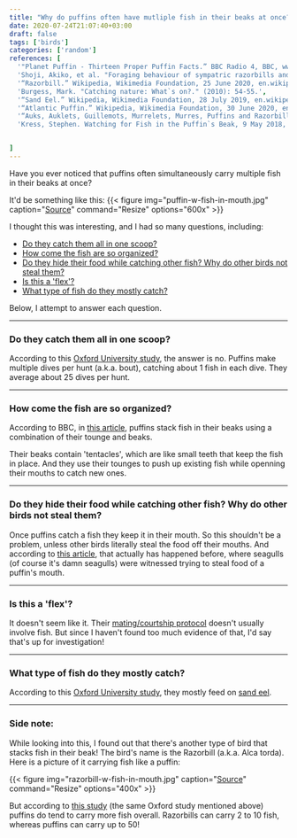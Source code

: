```yaml
---
title: "Why do puffins often have mutliple fish in their beaks at once?"
date: 2020-07-24T21:07:40+03:00
draft: false
tags: ['birds']
categories: ['random']
references: [
  '"Planet Puffin - Thirteen Proper Puffin Facts.” BBC Radio 4, BBC, www.bbc.co.uk/programmes/articles/3DlgWjmWQg2qBYLY1J0vFgN/thirteen-proper-puffin-facts.',
  'Shoji, Akiko, et al. "Foraging behaviour of sympatric razorbills and puffins." Marine Ecology Progress Series 520 (2015): 257-267.',
  '“Razorbill.” Wikipedia, Wikimedia Foundation, 25 June 2020, en.wikipedia.org/wiki/Razorbill.',
  'Burgess, Mark. "Catching nature: What`s on?." (2010): 54-55.',
  '“Sand Eel.” Wikipedia, Wikimedia Foundation, 28 July 2019, en.wikipedia.org/wiki/Sand_eel.',
  '“Atlantic Puffin.” Wikipedia, Wikimedia Foundation, 30 June 2020, en.wikipedia.org/wiki/Atlantic_puffin#Reproduction.',
  '“Auks, Auklets, Guillemots, Murrelets, Murres, Puffins and Razorbill.” Family Alcidae - Auks, Auklets, Guillemots, Murrelets, Murres, Puffins and Razorbill, www.oiseaux-birds.com/page-family-alcidae.html.',
  'Kress, Stephen. Watching for Fish in the Puffin`s Beak, 9 May 2018, ocean.si.edu/ocean-life/seabirds/watching-fish-puffins-beak.',


]
---
```


Have you ever noticed that puffins often simultaneously carry multiple fish in their beaks at once?

It'd be something like this:
{{< figure
img="puffin-w-fish-in-mouth.jpg" 
caption="[Source](https://ocean.si.edu/ocean-life/seabirds/watching-fish-puffins-beak)" 
command="Resize" 
options="600x" >}}

I thought this was interesting, and I had so many questions, including:
- [Do they catch them all in one scoop?](#do-they-catch-them-all-in-one-scoop)
- [How come the fish are so organized?](#how-come-the-fish-are-so-organized)
- [Do they hide their food while catching other fish? Why do other birds not steal them?](#do-they-hide-their-food-while-catching-other-fish-why-do-other-birds-not-steal-them)
- [Is this a 'flex'?](#is-this-a-flex)
- [What type of fish do they mostly catch?](#what-type-of-fish-do-they-mostly-catch)

Below, I attempt to answer each question.
___

### Do they catch them all in one scoop?
According to this [Oxford University study](https://www.int-res.com/abstracts/meps/v520/p257-267/), the answer is no. Puffins make multiple dives per hunt (a.k.a. bout), catching about 1 fish in each dive. They average about 25 dives per hunt.

___

### How come the fish are so organized?
According to BBC, in [this article](https://www.bbc.co.uk/programmes/articles/3DlgWjmWQg2qBYLY1J0vFgN/thirteen-proper-puffin-facts), puffins stack fish in their beaks using a combination of their tounge and beaks.

Their beaks contain 'tentacles', which are like small teeth that keep the fish in place. And they use their tounges to push up existing fish while openning their mouths to catch new ones.

___

### Do they hide their food while catching other fish? Why do other birds not steal them?
Once puffins catch a fish they keep it in their mouth. So this shouldn't be a problem, unless other birds literally steal the food off their mouths. And according to [this article](https://portlandpress.com/biochemist/article/32/6/54/810/Catching-nature-What-s-on?searchresult=1), that actually has happened before, where seagulls (of course it's damn seagulls) were witnessed trying to steal food of a puffin's mouth.

___

### Is this a 'flex'?
It doesn't seem like it. Their [mating/courtship protocol](https://en.wikipedia.org/wiki/Atlantic_puffin#Reproduction) doesn't usually involve fish. But since I haven't found too much evidence of that, I'd say that's up for investigation!

___

### What type of fish do they mostly catch?
According to this [Oxford University study](https://www.int-res.com/abstracts/meps/v520/p257-267/), they mostly feed on [sand eel](https://en.wikipedia.org/wiki/Sand_eel).

___

### Side note:

While looking into this, I found out that there's another type of bird that stacks fish in their beak! The bird's name is the Razorbill (a.k.a. Alca torda). Here is a picture of it carrying fish like a puffin:

{{< figure
img="razorbill-w-fish-in-mouth.jpg" 
caption="[Source](http://www.oiseaux-birds.com/page-family-alcidae.html)" 
command="Resize" 
options="400x" >}}

But according to [this study](https://www.int-res.com/abstracts/meps/v520/p257-267/) (the same Oxford study mentioned above) puffins do tend to carry more fish overall. Razorbills can carry 2 to 10 fish, whereas puffins can carry up to 50!